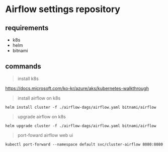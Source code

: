 # Airflow settings repository

## requirements
* k8s
* helm
* bitnami


## commands
> install k8s

https://docs.microsoft.com/ko-kr/azure/aks/kubernetes-walkthrough
> install airflow on k8s
```
helm install cluster -f ./airflow-dags/airflow.yaml bitnami/airflow
```

> upgrade airflow on k8s
```
helm upgrade cluster -f ./airflow-dags/airflow.yaml bitnami/airflow
```

> port-foward airflow web ui 
```
kubectl port-forward --namespace default svc/cluster-airflow 8080:8080
```